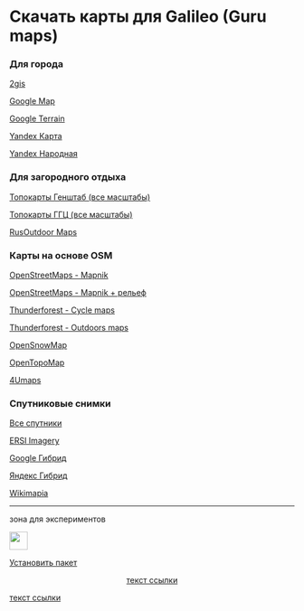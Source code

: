 # Скачать карты для Galileo (Guru maps)

### Для города

[2gis](https://anygis.herokuapp.com/maps/Galileo/Beginner_set/City/2gis.ms)

[Google Map](https://anygis.herokuapp.com/maps/Galileo/Beginner_set/City/Google_RU.ms)

[Google Terrain](https://anygis.herokuapp.com/maps/Galileo/Beginner_set/City/Google_Terrain_RU.ms)

[Yandex Карта](https://anygis.herokuapp.com/maps/Galileo/Beginner_set/City/Yandex_Map%20[AnyGIS].ms)

[Yandex Народная](https://anygis.herokuapp.com/maps/Galileo/Beginner_set/City/Yandex_Narod%20[AnyGIS].ms)



### Для загородного отдыха

[Топокарты Генштаб (все масштабы)](https://anygis.herokuapp.com/maps/Galileo/Beginner_set/Hiking/All_Genshtab%20[AnyGis].ms)

[Топокарты ГГЦ (все масштабы)](https://anygis.herokuapp.com/maps/Galileo/Beginner_set/Hiking/All_GGZ%20[AnyGis].ms)

[RusOutdoor Maps](https://anygis.herokuapp.com/maps/Galileo/Beginner_set/Hiking/Russian%20Outdoor%20Set%20[AnyGis].ms)



### Карты на основе OSM

[OpenStreetMaps - Mapnik](https://anygis.herokuapp.com/maps/Galileo/Beginner_set/OSM/OSM_Mapnik.ms)

[OpenStreetMaps - Mapnik  + рельеф](https://anygis.herokuapp.com/maps/Galileo/Beginner_set/OSM/OSM_Mapnik_Hillshade%20[AnyGis].ms)

[Thunderforest - Cycle maps](https://anygis.herokuapp.com/maps/Galileo/Beginner_set/OSM/OSM_Cycle_Map.ms)

[Thunderforest - Outdoors maps](https://anygis.herokuapp.com/maps/Galileo/Beginner_set/OSM/OSM_Outdoors.ms)

[OpenSnowMap](https://anygis.herokuapp.com/maps/Galileo/Beginner_set/OSM/OSM_OpenSnowMap.ms)

[OpenTopoMap](https://anygis.herokuapp.com/maps/Galileo/Beginner_set/OSM/OSM_OpenTopoMap.ms)

[4Umaps](https://anygis.herokuapp.com/maps/Galileo/Beginner_set/OSM/OSM_4Umaps.ms)




### Спутниковые снимки

[Все спутники](https://anygis.herokuapp.com/maps/Galileo/Beginner_set/Satellite/All_Satellites_[AnyGIS].ms)

[ERSI Imagery](https://anygis.herokuapp.com/maps/Galileo/Beginner_set/Satellite/ERSI_Imagery.ms)

[Google Гибрид](https://anygis.herokuapp.com/maps/Galileo/Beginner_set/Satellite/Google_Satellite_RU.ms)

[Яндекс Гибрид](https://anygis.herokuapp.com/maps/Galileo/Beginner_set/Satellite/Yandex_Hybrid%20[AnyGIS].ms)

[Wikimapia](https://anygis.herokuapp.com/maps/Galileo/Beginner_set/Satellite/Wikimapia%20Sat%20[AnyGIS].ms)

---

зона для экспериментов

<p>
<a href="locus-actions://https/melda.ru/locus/actions/Erelen.Locus.Custom.Maps.xml"><img class="alignnone" style="vertical-align: middle;" src="https://lh6.ggpht.com/MeOijEMGcYkxvGDGZ2EMT4yE05WoV5Hs5M3YAisGVXNHZEJmRpdR4MlFfiT2eGBipg=w64" alt="" width="32" height="32" /></a> 

<a href="locus-actions://https/melda.ru/locus/actions/Erelen.Locus.Custom.Maps.xml">Установить пакет</a>
</p>


<p align="center">
<a href="https://anygis.herokuapp.com/maps/Galileo/Beginner_set/City/2gis.ms" download="">текст ссылки</a>
</p>

<a href="#" download="">текст ссылки</a>
